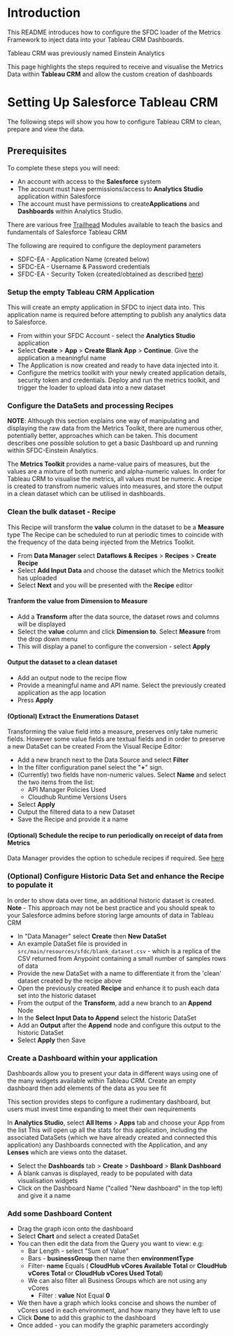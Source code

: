 Introduction
============

This README introduces how to configure the SFDC loader of the Metrics Framework to inject data into your Tableau CRM Dashboards.

Tableau CRM was previously named Einstein Analytics

This page highlights the steps required to receive and visualise the Metrics Data within **Tableau CRM** and allow the custom creation of dashboards

# Setting Up Salesforce Tableau CRM


The following steps will show you how to configure Tableau CRM to clean, prepare and view the data.


## Prerequisites

To complete these steps you will need:

*   An account with access to the **Salesforce** system
*   The account must have permissions/access to **Analytics Studio** application within Salesforce
*   The account must have permissions to create**Applications** and **Dashboards** within Analytics Studio.

There are various free [Trailhead](https://trailhead.salesforce.com/en/content/learn/trails/wave_analytics_enable_and_produce) Modules available to teach the basics and fundamentals of Salesforce Tableau CRM

The following are required to configure the deployment parameters

*   SDFC-EA - Application Name (created below)
*   SFDC-EA - Username & Password credentials
*   SFDC-EA - Security Token (created/obtained as described [here](https://help.salesforce.com/s/articleView?id=sf.user_security_token.htm&type=5))

### Setup the empty Tableau CRM Application
This will create an empty application in SFDC to inject data into. This application name is required before attempting to publish any analytics data to Salesforce.

*   From within your SFDC Account - select the **Analytics Studio** application
*   Select **Create** > **App** > **Create Blank App** > **Continue**. Give the application a meaningful name
*   The Application is now created and ready to have data injected into it.
*   Configure the metrics toolkit with your newly created application details, security token and credentials. Deploy and run the metrics toolkit, and trigger the loader to upload data into a new dataset


### Configure the DataSets and processing Recipes
**NOTE**: Although this section explains one way of manipulating and displaying the raw data from the Metrics Toolkit, there are numerous other, potentially better, approaches which can be taken. This document describes one possible solution to get a basic Dashboard up and running within SFDC-Einstein Analytics.

The **Metrics Toolkit** provides a name-value pairs of measures, but the values are a mixture of both numeric and alpha-numeric values. In order for Tableau CRM to visualise the metrics, all values must be numeric. A recipe is created to transfrom numeric values into measures, and store the output in a clean dataset which can be utilised in dashboards. 

### Clean the bulk dataset - Recipe

This Recipe will transform the **value** column in the dataset to be a **Measure** type
The Recipe can be scheduled to run at periodic times to coincide with the frequency of the data being injected from the Metrics Toolkit.

*   From **Data Manager** select **Dataflows & Recipes** > **Recipes** > **Create Recipe** 
*   Select **Add Input Data** and choose the dataset which the Metrics toolkit has uploaded
*   Select **Next** and you will be presented with the **Recipe** editor 

#### Tranform the value from Dimension to Measure

*   Add a **Transform** after the data source, the dataset rows and columns will be displayed
*   Select the **value** column and click **Dimension to**. Select **Measure** from the drop down menu
*   This will display a panel to configure the conversion - select **Apply**

#### Output the dataset to a clean dataset

*   Add an output node to the recipe flow
*   Provide a meaningful name and API name. Select the previously created application as the app location
*   Press **Apply**

#### (Optional) Extract the Enumerations Dataset

Transforming the value field into a measure, preserves only take numeric fields. However some value fields are textual fields and in order to preserve a new DataSet can be created
From the Visual Recipe Editor:

  *   Add a new branch next to the Data Source and select **Filter**
  *   In the filter configuration panel select the "**+**" sign.
  *   (Currently) two fields have non-numeric values. Select **Name** and select the two items from the list:
        *   API Manager Policies Used
        *   Cloudhub Runtime Versions Users
  *   Select **Apply**
  *   Output the filtered data to a new Dataset
  *   Save the Recipe and provide it a name

#### (Optional) Schedule the recipe to run periodically on receipt of data from Metrics

Data Manager provides the option to schedule recipes if required. See [here](https://help.salesforce.com/s/articleView?id=sf.bi_integrate_job_recipe_schedule.htm&type=5) 


### (Optional) Configure Historic Data Set and enhance the Recipe to populate it

In order to show data over time, an additional historic dataset is created.
**Note** - This approach may not be best practice and you should speak to your Salesforce admins before storing large amounts of data in Tableau CRM

*   In "Data Manager" select **Create** then **New DataSet**
*   An example DataSet file is provided in `src/main/resources/sfdc/blank_dataset.csv`  - which is a replica of the CSV returned from Anypoint containing a small number of samples rows of data
*   Provide the new DataSet with a name to differentiate it from the 'clean' dataset created by the recipe above
*   Open the previously created **Recipe**  and enhance it to push each data set into the historic dataset
*   From the output of the **Transform**, add a new branch to an **Append** Node
*   In the **Select Input Data to Append** select the historic DataSet
*   Add an **Output** after the **Append** node and configure this output to the historic DataSet
*   Select **Apply** then Save


### Create a Dashboard within your application

Dashboards allow you to present your data in different ways using one of the many widgets available within Tableau CRM. Create an empty dashboard then add elements of the data as you see fit

This section provides steps to configure a rudimentary dashboard, but users must invest time expanding to meet their own requirements

In **Analytics Studio**, select **All Items** > **Apps** tab and choose your App from the list 
This will open up all the stats for this application, including the associated DataSets (which we have already created and connected this application) any Dashboards connected with the Application, and any **Lenses** which are views onto the dataset.

*   Select the **Dashboards** tab > **Create** > **Dashboard** > **Blank Dashboard**
*   A blank canvas is displayed, ready to be populated with data visualisation widgets
*   Click on the Dashboard Name ("called "New dashboard" in the top left) and give it a name

### Add some Dashboard Content

*   Drag the graph icon onto the dashboard
*   Select **Chart** and select a created DataSet
*   You can then edit the data from the Query you want to view: e.g:
    *   Bar Length - select "Sum of Value"
    *   Bars - **businessGroup** then name then **environmentType**
    *   Filter- **name** Equals ( **CloudHub vCores Available Total** or **CloudHub vCores Total** or **CloudHub vCores Used Total**)
    *   We can also filter all Business Groups which are not using any vCores
        *   Filter : **value** Not Equal **0**
*   We then have a graph which looks concise and shows the number of vCores used in each environment, and how many they have left to use
*   Click **Done** to add this graphic to the dashboard
*   Once added - you can modify the graphic parameters accordingly